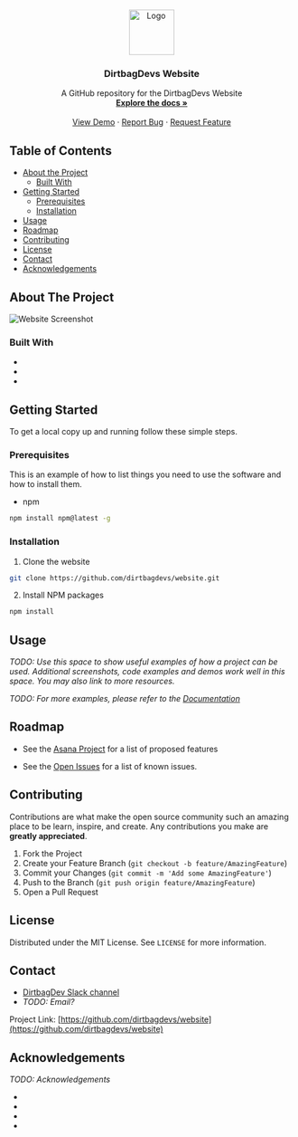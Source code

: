 

<!-- PROJECT LOGO -->
<br />
<p align="center">
  <a href="https://github.com/dirtbagdevs/website">
    <img src="https://via.placeholder.com/150" alt="Logo" width="80" height="80">
  </a>

  <h3 align="center">DirtbagDevs Website</h3>

  <p align="center">
    A GitHub repository for the DirtbagDevs Website
    <br />
    <a href="https://github.com/dirtbagdevs/website"><strong>Explore the docs »</strong></a>
    <br />
    <br />
    <a href="https://github.com/dirtbagdevs/website">View Demo</a>
    ·
    <a href="https://github.com/dirtbagdevs/website/issues">Report Bug</a>
    ·
    <a href="https://github.com/dirtbagdevs/website/issues">Request Feature</a>
  </p>
</p>



<!-- TABLE OF CONTENTS -->
## Table of Contents

* [About the Project](#about-the-project)
  * [Built With](#built-with)
* [Getting Started](#getting-started)
  * [Prerequisites](#prerequisites)
  * [Installation](#installation)
* [Usage](#usage)
* [Roadmap](#roadmap)
* [Contributing](#contributing)
* [License](#license)
* [Contact](#contact)
* [Acknowledgements](#acknowledgements)



<!-- ABOUT THE PROJECT -->
## About The Project

![Website Screenshot](https://via.placeholder.com/600)


### Built With

* []()
* []()
* []()

<!-- GETTING STARTED -->
## Getting Started

To get a local copy up and running follow these simple steps.

### Prerequisites

This is an example of how to list things you need to use the software and how to install them.
* npm
```sh
npm install npm@latest -g
```

### Installation
 
1. Clone the website
```sh
git clone https://github.com/dirtbagdevs/website.git
```
2. Install NPM packages
```sh
npm install
```


<!-- USAGE EXAMPLES -->
## Usage

*TODO: Use this space to show useful examples of how a project can be used. Additional screenshots, code examples and demos work well in this space. You may also link to more resources.*

_TODO: For more examples, please refer to the [Documentation]()_



<!-- ROADMAP -->
## Roadmap

- See the [Asana Project](https://app.asana.com/0/1150724494543521/board) for a list of proposed features

- See the [Open Issues](https://github.com/dirtbagdevs/website/issues) for a list of known issues.



<!-- CONTRIBUTING -->
## Contributing

Contributions are what make the open source community such an amazing place to be learn, inspire, and create. Any contributions you make are **greatly appreciated**.

1. Fork the Project
2. Create your Feature Branch (`git checkout -b feature/AmazingFeature`)
3. Commit your Changes (`git commit -m 'Add some AmazingFeature'`)
4. Push to the Branch (`git push origin feature/AmazingFeature`)
5. Open a Pull Request



<!-- LICENSE -->
## License

Distributed under the MIT License. See `LICENSE` for more information.



<!-- CONTACT -->
## Contact

 - [DirtbagDev Slack channel](https://dirtbagdevelopers.slack.com)
 - *TODO: Email?*
 

Project Link: [https://github.com/dirtbagdevs/website](https://github.com/dirtbagdevs/website)


<!-- ACKNOWLEDGEMENTS -->
## Acknowledgements

*TODO: Acknowledgements*

* []()
* []()
* []()
* []()
